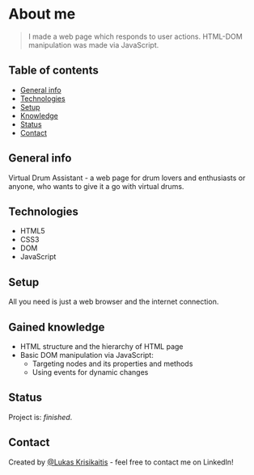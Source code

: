 # About me

> I made a web page which responds to user actions. HTML-DOM manipulation was made via JavaScript.

## Table of contents
* [General info](#general-info)
* [Technologies](#technologies)
* [Setup](#setup)
* [Knowledge](#knowledge)
* [Status](#status)
* [Contact](#contact)

## General info
Virtual Drum Assistant - a web page for drum lovers and enthusiasts or anyone, who wants to give it a go with virtual drums.

## Technologies
* HTML5
* CSS3
* DOM
* JavaScript

## Setup
All you need is just a web browser and the internet connection.

## Gained knowledge
* HTML structure and the hierarchy of HTML page
* Basic DOM manipulation via JavaScript:
  * Targeting nodes and its properties and methods
  * Using events for dynamic changes

## Status
Project is: _finished_.

## Contact
Created by [@Lukas Krisikaitis](https://www.linkedin.com/in/lukas-krisikaitis-44597a1b0/) - feel free to contact me on LinkedIn!
